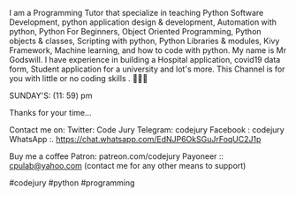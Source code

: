  I am a Programming Tutor that specialize in teaching Python Software Development,  python application design & development, Automation with python, Python For  Beginners, Object Oriented Programming, Python objects & classes, Scripting with python, Python Libraries & modules, Kivy Framework,
Machine learning,  and how to code with python.
My name is  Mr Godswill.
I have experience in building a Hospital application, covid19 data form, Student application for a university and lot's more.
This Channel is for you with little or no coding skills .
🔵🔴🔵

SUNDAY'S:  (11: 59) pm
          
Thanks for your time...

Contact me on: 
Twitter: Code Jury
Telegram:  codejury
Facebook : codejury
WhatsApp :. https://chat.whatsapp.com/EdNJP6OkSGuJrFoqUC2J1p


Buy me a  coffee 
Patron: patreon.com/codejury
Payoneer :: cpulab@yahoo.com
(contact me for any other means to support)

#codejury
#python
#programming 
